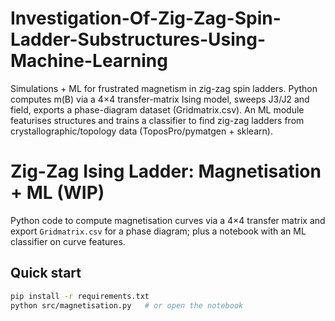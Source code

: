 # Investigation-Of-Zig-Zag-Spin-Ladder-Substructures-Using-Machine-Learning
Simulations + ML for frustrated magnetism in zig-zag spin ladders. Python computes m(B) via a 4×4 transfer-matrix Ising model, sweeps J3/J2 and field, exports a phase-diagram dataset (Gridmatrix.csv). An ML module featurises structures and trains a classifier to find zig-zag ladders from crystallographic/topology data (ToposPro/pymatgen + sklearn).
# Zig-Zag Ising Ladder: Magnetisation + ML (WIP)

Python code to compute magnetisation curves via a 4×4 transfer matrix and export `Gridmatrix.csv` for a phase diagram; plus a notebook with an ML classifier on curve features.

## Quick start
```bash
pip install -r requirements.txt
python src/magnetisation.py   # or open the notebook


